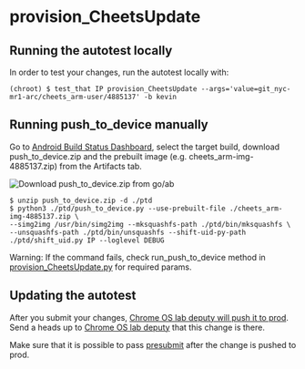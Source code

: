 # provision_CheetsUpdate

## Running the autotest locally

In order to test your changes, run the autotest locally with:

```shell
(chroot) $ test_that IP provision_CheetsUpdate --args='value=git_nyc-mr1-arc/cheets_arm-user/4885137' -b kevin
```

## Running push\_to\_device manually

Go to [Android Build Status Dashboard](http://go/ab), select the target build,
download push\_to\_device.zip and the prebuilt image (e.g. cheets_arm-img-4885137.zip)
from the Artifacts tab.

![Download push_to_device.zip from go/ab](https://screenshot.googleplex.com/GBajT9u1bis.png)

```shell
$ unzip push_to_device.zip -d ./ptd
$ python3 ./ptd/push_to_device.py --use-prebuilt-file ./cheets_arm-img-4885137.zip \
--simg2img /usr/bin/simg2img --mksquashfs-path ./ptd/bin/mksquashfs \
--unsquashfs-path ./ptd/bin/unsquashfs --shift-uid-py-path ./ptd/shift_uid.py IP --loglevel DEBUG
```

Warning: If the command fails, check run\_push\_to\_device method in
[provision_CheetsUpdate.py](https://chromium.googlesource.com/chromiumos/third_party/autotest/+/main/server/site_tests/provision_CheetsUpdate/provision_CheetsUpdate.py) for required params.

## Updating the autotest

After you submit your changes, [Chrome OS lab deputy will push it to
prod](https://sites.google.com/a/google.com/chromeos/for-team-members/infrastructure/chromeos-admin/push-to-prod).
Send a heads up to [Chrome OS lab
deputy](https://sites.google.com/a/google.com/chromeos/for-team-members/infrastructure/chrome-os-infrastructure-deputy)
that this change is there.

Make sure that it is possible to pass
[presubmit](https://atp.googleplex.com/tests/arc++/presubmit?state=COMPLETED&testLabelName=PRESUBMIT&tabId=test_run)
after the change is pushed to prod.
